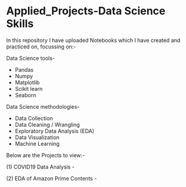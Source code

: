 # Applied_Projects-Data Science Skills

In this repository I have uploaded Notebooks which I have created and practiced on, focussing on:-

Data Science tools-
* Pandas
* Numpy
* Matplotlib
* Scikit learn
* Seaborn

Data Science methodologies-
* Data Collection
* Data Cleaning / Wrangling
* Exploratory Data Analysis (EDA)
* Data Visualization
* Machine Learning

Below are the Projects to view:-

(1)  COVID19 Data Analysis - 

(2)  EDA of Amazon Prime Contents - 
